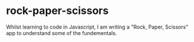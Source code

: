 # rock-paper-scissors

Whilst learning to code in Javascript, I am writing a "Rock, Paper, Scissors" app to understand some of the fundementals.
